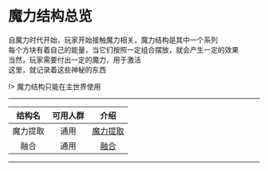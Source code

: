 # 魔力结构总览

自魔力时代开始，玩家开始接触魔力相关，魔力结构是其中一个系列  
每个方块有着自己的能量，当它们按照一定组合摆放，就会产生一定的效果  
当然，玩家需要付出一定的魔力，用于激活  
这里，就记录着这些神秘的东西  

!> 魔力结构只能在主世界使用

* * *

|结构名|可用人群|介绍|
|:-:|:-:|:-:|
|魔力提取|通用|[魔力提取](world/MS1/structure/xp.md)|
|融合|通用|[融合](world/MS1/structure/fuse.md)|

* * *
